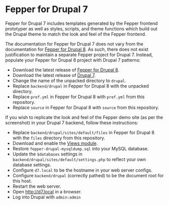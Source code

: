 # Fepper for Drupal 7

Fepper for Drupal 7 includes templates generated by the Fepper frontend 
prototyper as well as styles, scripts, and theme functions which build out the 
Drupal theme to match the look and feel of the Fepper frontend.

The documentation for Fepper for Drupal 7 does not vary from the documentation 
for [Fepper for Drupal 8](https://github.com/electric-eloquence/fepper-drupal). 
As such, there does not exist justification to maintain a separate Fepper 
project for Drupal 7. Instead, populate your Fepper for Drupal 8 project with 
Drupal 7 patterns: 

* Download the latest release of [Fepper for Drupal 8](https://github.com/electric-eloquence/fepper-drupal/releases).
* Download the latest release of [Drupal 7](https://www.drupal.org/project/drupal).
* Change the name of the unpacked directory to `drupal`.
* Replace `backend/drupal` in Fepper for Drupal 8 with the unpacked directory.
* Replace `pref.yml` in Fepper for Drupal 8 with `pref.yml` from this repository.
* Replace `source` in Fepper for Drupal 8 with `source` from this repository.

If you wish to replicate the look and feel of the Fepper demo site (as per the 
screenshot) in your Drupal 7 backend, follow these instructions:

* Replace `backend/drupal/sites/default/files` in Fepper for Drupal 8 with the 
  `files` directory from this repository.
* Download and enable the [Views module](https://www.drupal.org/project/views).
* Restore `fepper-drupal-mysqldump.sql` into your MySQL database.
* Update the `$databases` settings in `backend/drupal/sites/default/settings.php` 
  to reflect your own database settings.
* Configure `d7.local` to be the hostname in your web server configs.
* Configure `backend/drupal` (correctly pathed) to be the document root for this 
  host.
* Restart the web server.
* Open http://d7.local in a browser.
* Log into Drupal with `admin:admin`
